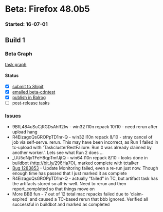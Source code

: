 # Beta: Firefox 48.0b5

### Started: 16-07-01

## Build 1

### Beta Graph
[task graph](https://tools.taskcluster.net/task-group-inspector/#YXKVDa6mQg-BRxl82Os7Hw)


#### Status
- [x] [submit to Shipit](https://wiki.mozilla.org/Release:Release_Automation_on_Mercurial:Starting_a_Release#Submit_to_Ship_It)
- [x] [emailed beta-cdntest](../how-tos/relpro.md#1-email-drivers-re-release-live-on-cdntest-channel)
- [x] [publish in Balrog](../how-tos/relpro.md#3-publish-in-balrog)
- [ ] [post-release tasks](../how-tos/relpro.md#4-post-release-step)

### Issues
- 9BfL484uSuCjRGDsAhR2lw - win32 l10n repack 10/10 - need rerun after upload hang
- R4EizagoQsGROPpTD1nr-Q - win32 l10n repack 8/10 - stray cancel of job via self-serve. rerun. This may have been incorrect, as Run 1 failed in tc-upload with 'TaskclusterRestFailure: Run 0 was already claimed by another worker.'. Lets see what Run 2 does ...
- _UU5dNjxTFeH8qpTmfJjtQ - win64 l10n repack 8/10 - looks done in buildbot (http://bit.ly/296Ha7O), marked complete with tctalker
- [Bug 1283853](https://bugzil.la/1283853) - Update Monitoring failed, even a re-run just now. Though enough time has passed that I just marked it as complete
- R4EizagoQsGROPpTD1nr-Q - actually "failed" in TC, but artifact task has the artifacts stored so all-is-well. Need to rerun and then report_completed so that things move on
- More BBB fun - 7 out of 12 total mac repacks failed due to 'claim-expired' and caused a TC-based rerun that bbb ignored. Verified all successful in buildbot and marked as completed


